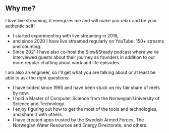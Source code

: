 ## Why me?

I love live streaming, it energizes me and will make you relax and be your authentic self!

- I started experimenting with live streaming in 2018,
- and since 2020 I have live streamed regularly on YouTube: 150+ streams and counting.
- Since 2021 I have also co-host the Slow&Steady podcast where we've interviewed guests about their journey as founders in addition to our more regular chatting about work and life episodes.

I am also an engineer, so I'll get what you are talking about or at least be able to ask the right questions:

- I have coded since 1995 and have been stuck on my fair share of reefs by now.
- I hold a Master of Computer Science from the Norwegian University of Science and Technology.
- I enjoy figuring out how to get the most of the tools and technologies, and share it with others.
- I have created apps trusted by the Swedish Armed Forces, The Norwegian Water Resources and Energy Directorate, and others.